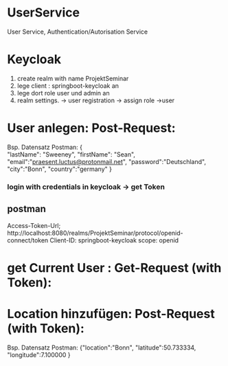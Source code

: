 # UserService
User Service, Authentication/Autorisation Service



# Keycloak
<ol>
<li> create realm with name ProjektSeminar </li>
<li> lege client : springboot-keycloak an </li>
<li> lege dort role user und admin an </li>
<li> realm settings. -> user registration -> assign role ->user </li>
</ol>

# User anlegen: Post-Request:
Bsp. Datensatz Postman:
{      
"lastName": "Sweeney",
"firstName": "Sean",
"email":"praesent.luctus@protonmail.net",
"password":"Deutschland",
"city":"Bonn",
"country":"germany"
}

### login with credentials in keycloak -> get Token
## postman
Access-Token-Url; http://localhost:8080/realms/ProjektSeminar/protocol/openid-connect/token
Client-ID: springboot-keycloak
scope: openid

# get Current User : Get-Request (with Token):

# Location hinzufügen: Post-Request (with Token):
Bsp. Datensatz Postman:
{"location":"Bonn",
"latitude":50.733334,
"longitude":7.100000
}